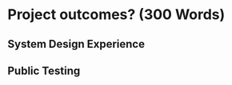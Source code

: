 # Project outcomes? (300 Words)

<!-- Describe what information or knowledge you expect to generate from the project.
Include any non-written deliverables such as codes, exhibitions, etc -->

## System Design Experience

## Public Testing
